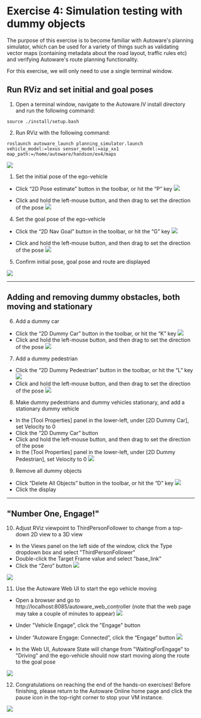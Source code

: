 # Exercise 4: Simulation testing with dummy objects

The purpose of this exercise is to become familiar with Autoware's planning simulator, which can be used for a variety of things such as validating vector maps (containing metadata about the road layout, traffic rules etc) and verifying Autoware's route planning functionality.

For this exercise, we will only need to use a single terminal window.

## Run RViz and set initial and goal poses
1. Open a terminal window, navigate to the Autoware.IV install directory and run the following command:
   
```
source ./install/setup.bash
```

2. Run RViz with the following command:

```
roslaunch autoware_launch planning_simulator.launch vehicle_model:=lexus sensor_model:=aip_xx1 map_path:=/home/autoware/handson/ex4/maps
```

![](images/exercise4/rviz.png)


1. Set the initial pose of the ego-vehicle
- Click “2D Pose estimate” button in the toolbar, or hit the “P” key
![](images/exercise4/toolbar_2D_pose.png)

- Click and hold the left-mouse button, and then drag to set the direction of the pose
![](images/exercise4/initial_pose.png)

4. Set the goal pose of the ego-vehicle
- Click the “2D Nav Goal” button in the toolbar, or hit the “G” key
![](images/exercise4/toolbar_2D_navgoal.png)

- Click and hold the left-mouse button, and then drag to set the direction of the pose
![](images/exercise4/goal_pose.png)

5. Confirm initial pose, goal pose and route are displayed

![](images/exercise4/poses_route.png)

---

## Adding and removing dummy obstacles, both moving and stationary
6. Add a dummy car
- Click the “2D Dummy Car” button in the toolbar, or hit the “K” key
![](images/exercise4/toolbar_2D_dummy_car.png)
- Click and hold the left-mouse button, and then drag to set the direction of the pose
![](images/exercise4/dummy_car_moving.png)

7. Add a dummy pedestrian
- Click the “2D Dummy Pedestrian” button in the toolbar, or hit the “L” key
![](images/exercise4/toolbar_2D_dummy_pedestrian.png)
- Click and hold the left-mouse button, and then drag to set the direction of the pose
![](images/exercise4/dummy_pedestrian_moving.png)

8. Make dummy pedestrians and dummy vehicles stationary, and add a stationary dummy vehicle
- In the [Tool Properties] panel in the lower-left, under [2D Dummy Car], set Velocity to 0
- Click the “2D Dummy Car” button
- Click and hold the left-mouse button, and then drag to set the direction of the pose
- In the [Tool Properties] panel in the lower-left, under [2D Dummy Pedestrian], set Velocity to 0
![](images/exercise4/tool_properties.png)

9. Remove all dummy objects
- Click “Delete All Objects” button in the toolbar, or hit the “D” key
![](images/exercise4/toolbar_delete_all_objects.png)
- Click the display

---

## "Number One, Engage!"
10.  Adjust RViz viewpoint to ThirdPersonFollower to change from a top-down 2D view to a 3D view
- In the Views panel on the left side of the window, click the Type dropdown box and select "ThirdPersonFollower"
- Double-click the Target Frame value and select "base_link"
- Click the “Zero” button
![](images/exercise4/views_properties.png)

![](images/exercise4/thirdpersonfollowerview.png)

11.  Use the Autoware Web UI to start the ego vehicle moving
- Open a browser and go to http://localhost:8085/autoware_web_controller (note that the web page may take a couple of minutes to appear)
![](images/exercise4/autoware_web_ui.png)

- Under "Vehicle Engage”, click the "Engage" button
- Under “Autoware Engage: Connected”, click the “Engage” button
![](images/exercise4/autoware_web_ui_engage.png)

- In the Web UI, Autoware State will change from "WaitingForEngage" to "Driving" and the ego-vehicle should now start moving along the route to the goal pose
  
![](images/exercise4/autoware_ui_engaged.png)


12. Congratulations on reaching the end of the hands-on exercises! Before finishing, please return to the Autoware Online home page and click the pause icon in the top-right corner to stop your VM instance.

![](images/exercise4/StopInstance.png)



